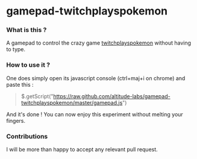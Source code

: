gamepad-twitchplayspokemon
==========================

### What is this ?

A gamepad to control the crazy game [twitchplayspokemon](http://www.twitch.tv/twitchplayspokemon) without having to type.

### How to use it ?

One does simply open its javascript console (ctrl+maj+i on chrome) and paste this :

> $.getScript("https://raw.github.com/altitude-labs/gamepad-twitchplayspokemon/master/gamepad.js")

And it's done ! You can now enjoy this experiment without melting your fingers.

### Contributions

I will be more than happy to accept any relevant pull request.